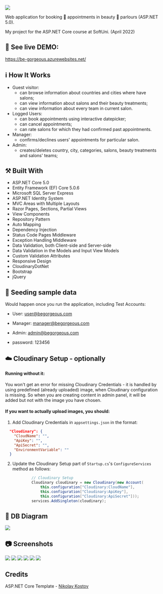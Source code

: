 <img src="https://res.cloudinary.com/be-gorgeous/image/upload/v1649460011/images/BeGorgeousLogo_z8gcrb.png" />

Web application for booking :calendar: appointments in beauty :nail_care: parlours (ASP.NET 5.0).

My project for the ASP.NET Core course at SoftUni. (April 2022)

## 🔗 See live DEMO:

https://be-gorgeous.azurewebsites.net/

## :information_source: How It Works

- Guest visitor: 
  - can browse information about countries and cities where have salons;
  - can view information about salons and their beauty treatments;
  - can view information about every team in current salon.
- Logged Users:
  - can book appointments using interactive datepicker; 
  - can cancel appointments; 
  - can rate salons for which they had confirmed past appointments.  
- Manager:
  - confirms/declines users' appointments for particular salon.
- Admin:
  - creates/deletes country, city, categories, salons, beauty treatments and salons' teams;

## :hammer_and_pick: Built With

- ASP.NET Core 5.0
- Entity Framework (EF) Core 5.0.6
- Microsoft SQL Server Express
- ASP.NET Identity System
- MVC Areas with Multiple Layouts
- Razor Pages, Sections, Partial Views
- View Components
- Repository Pattern
- Auto Мapping
- Dependency Injection
- Status Code Pages Middleware
- Exception Handling Middleware
- Data Validation, both Client-side and Server-side
- Data Validation in the Models and Input View Models
- Custom Validation Attributes
- Responsive Design
- CloudinaryDotNet
- Bootstrap
- jQuery

## 📎 Seeding sample data

Would happen once you run the application, including Test Accounts:
  - User: user@begorgeous.com
  - Manager: manager@begorgeous.com
  - Admin: admin@begorgeous.com

  - password: 123456
 
## ☁️ Cloudinary Setup - optionally

#### Running without it:
You won't get an error for missing Cloudinary Credentials - it is handled by using predefined (already uploaded) image, when Cloudinary configuration is missing. So when you are creating content in admin panel, it will be added but not with the image you have chosen.
#### If you want to actually upload images, you should:

1. Add Cloudinary Credentials in `appsettings.json` in the format:
```json
  "Cloudinary": {
    "CloudName": "",
    "ApiKey": "",
    "ApiSecret": "",
    "EnvironmentVariable": ""
  }
```
2. Update the Cloudinary Setup part of `Startup.cs`'s `ConfigureServices` method as follows:
```csharp
            // Cloudinary Setup
            Cloudinary cloudinary = new Cloudinary(new Account(
                this.configuration["Cloudinary:CloudName"],
                this.configuration["Cloudinary:ApiKey"],
                this.configuration["Cloudinary:ApiSecret"]));
            services.AddSingleton(cloudinary);
```

## :wrench: DB Diagram
<img src="https://res.cloudinary.com/be-gorgeous/image/upload/v1649460236/images/BeGorgeousDiagram_c0umsp.png" />

## :camera: Screenshots
<img src="https://res.cloudinary.com/be-gorgeous/image/upload/v1649461131/images/BeGorgeous-HomePage_gr37op.png" />
<img src="https://res.cloudinary.com/be-gorgeous/image/upload/v1649461834/images/BeGorgeous-SalonView_emew1e.png" />
<img src="https://res.cloudinary.com/be-gorgeous/image/upload/v1649461833/images/BeGorgeous-TreatmentsView_vbwr7l.png" />
<img src="https://res.cloudinary.com/be-gorgeous/image/upload/v1649536027/images/BeGorgeous-AppointmentsView_ltxqnp.png" />
<img src="https://res.cloudinary.com/be-gorgeous/image/upload/v1649461967/images/BeGorgeous-ManagerView_xpezcs.png" />
<img src="https://res.cloudinary.com/be-gorgeous/image/upload/v1649462093/images/BeGorgeous-AdminView_vsvapg.png" />

## Credits
ASP.NET Core Template - [Nikolay Kostov](https://github.com/NikolayIT)
